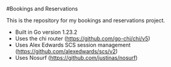 #Bookings and Reservations

This is the repository for my bookings and reservations project.

- Built in Go version 1.23.2
- Uses the chi router (https://github.com/go-chi/chi/v5)
- Uses Alex Edwards SCS session management (https://github.com/alexedwards/scs/v2)
- Uses Nosurf (https://github.com/justinas/nosurf)